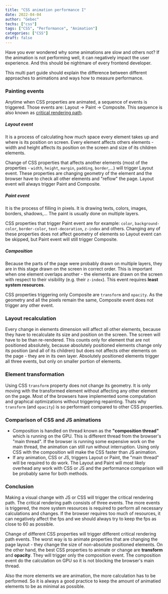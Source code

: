 ```yaml
---
title: "CSS animation performance I"
date: 2022-04-04
author: "Gebec"
techs: ["css"]
tags: ["CSS", "Performance", "Animation"]
categories: ["CSS"]
draft: false
---
```


Have you ever wondered why some animations are slow and others not? If the animation is not performing well, it can negatively impact the user experience. And this should be nightmare of every frontend developer.

This multi part guide should explain the difference between different approaches to animations and ways how to measure performance.

### Painting events
Anytime when CSS properties are animated, a sequence of events is triggered. Those events are: Layout -> Paint -> Composite. This sequence is also known as [critical rendering path](https://developer.mozilla.org/en-US/docs/Web/Performance/Critical_rendering_path).

##### Layout event
It is a process of calculating how much space every element takes up and where is its position on screen. Every element affects others elements - width and height affects its position on the screen and size of its children elements.

Change of CSS properties that affects another elements (most of the properties - `width`, `height`, `margin`, `padding`, `border`,...) will trigger Layout event. These properties are changing geometry of the element and the browser have to check all other elements and "reflow" the page. Layout event will always trigger Paint and Composite.

##### Paint event
It is the process of filling in pixels. It is drawing texts, colors, images, borders, shadows,... The paint is usually done on multiple layers.

CSS properties that trigger Paint event are for example: `color`, `background-color`, `border-color`, `text-decoration`, `z-index` and others. Changing any of these properties does not affect geometry of elements so Layout event can be skipped, but Paint event will still trigger Composite.

##### Composition
Because the parts of the page were probably drawn on multiple layers, they are in this stage drawn on the screen in correct order. This is important when one element overlaps another - the elements are drawn on the screen with respect to their visibility (e.g. their `z-index`). This event requires **least system resources**.

CSS properties triggering only Composite are `transform` and `opacity`. As the geometry and all the pixels remain the same, Composite event does not trigger any other event.

### Layout recalculation
Every change in elements dimension will affect all other elements, because they have to recalculate its size and position on the screen. The screen will have to be than re-rendered. This counts only for element that are not positioned absolutely, because absolutely positioned elements change only its position (and all of its children) but does not affects other elements on the page - they are in its own layer. Absolutely positioned elements trigger all three events, but only on smaller portion of elements.

### Element transformation
Using CSS `transform` property does not change its geometry. It is only moving with the transformed element without affecting any other element on the page. Most of the browsers have implemented some computation and graphical optimizations without triggering repainting. Thats why `transform` (and `opacity`) is so performant compared to other CSS properties.

### Comparison of CSS and JS animations
- Composition is handled on thread known as the **"composition thread"** which is running on the GPU. This is different thread from the browser's "main thread". If the browser is running some expensive work on the main thread, the animation can still run without interruption. Using only CSS with the composition will make the CSS faster than JS animation.
- If any animation, CSS or JS, triggers Layout or Paint, the "main thread" will be required to do work. The Layout and Paint will most likely overhead any work with CSS or JS and the performance comparison will be probably same for both methods.


### Conclusion
Making a visual change with JS or CSS will trigger the critical rendering path. The critical rendering path consists of three events. The more events is triggered, the more system resources is required to perform all necessary calculations and changes. If the browser requires too much of resources, it can negatively affect the fps and we should always try to keep the fps as close to 60 as possible.

Change of different CSS properties will trigger different critical rendering path events. The worst way is to animate properties that are changing the page layout - they change the size of non-absolute positioned elements. On the other hand, the best CSS properties to animate or change are **transform** and **opacity**. They will trigger only the composition event. The composition event do the calculation on GPU so it is not blocking the browser's main thread.

Also the more elements we are animation, the more calculation has to be performed. So it is always a good practice to keep the amount of animatied elements to be as minimal as possible.
